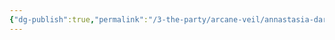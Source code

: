 ```yaml
---
{"dg-publish":true,"permalink":"/3-the-party/arcane-veil/annastasia-darkvein-soline/","tags":["#PC"]}
---
```


